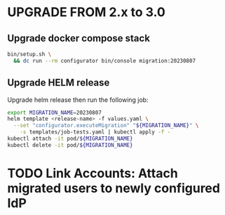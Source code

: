 # UPGRADE FROM 2.x to 3.0

## Upgrade docker compose stack

```bash
bin/setup.sh \
  && dc run --rm configurator bin/console migration:20230807
```

## Upgrade HELM release

Upgrade helm release then run the following job:

```bash
export MIGRATION_NAME=20230807
helm template <release-name> -f values.yaml \
  --set "configurator.executeMigration" "${MIGRATION_NAME}" \
    -s templates/job-tests.yaml | kubectl apply -f -
kubectl attach -it pod/${MIGRATION_NAME}
kubectl delete -it pod/${MIGRATION_NAME}
```



# TODO Link Accounts: Attach migrated users to newly configured IdP
